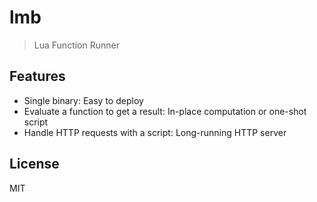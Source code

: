 # lmb

> Lua Function Runner

## Features

- Single binary: Easy to deploy
- Evaluate a function to get a result: In-place computation or one-shot script
- Handle HTTP requests with a script: Long-running HTTP server

## License

MIT
